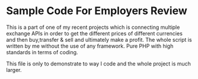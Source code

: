# Sample Code For Employers Review

This is a part of one of my recent projects which is connecting multiple exchange APIs in order to get the different prices
of different currencies and then buy,transfer & sell and ultimately make a profit. The whole script is written by me without the use
of any framework. Pure PHP with high standards in terms of coding.

This file is only to demonstrate to way I code and the whole project is much larger.
